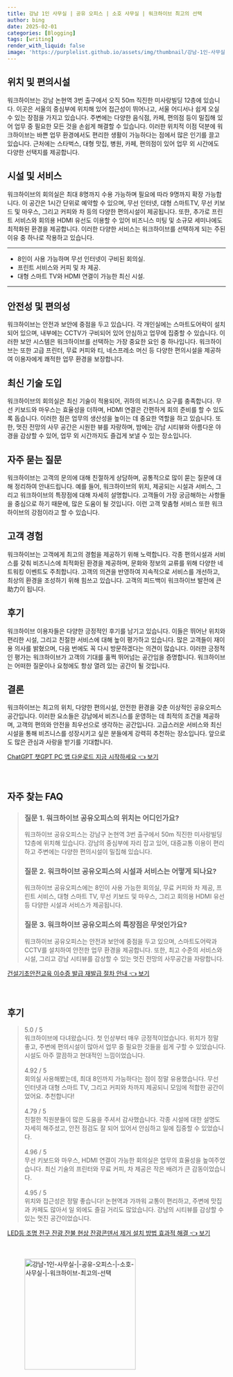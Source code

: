 ```yaml
---
title: 강남 1인 사무실 | 공유 오피스 | 소호 사무실 | 워크하이브 최고의 선택
author: bing
date: 2025-02-01
categories: [Blogging]
tags: [writing]
render_with_liquid: false
image: 'https://purplelist.github.io/assets/img/thumbnail/강남-1인-사무실-|-공유-오피스-|-소호-사무실-|-워크하이브-최고의-선택.webp'
---
```



<h2 id='위치_및_편의시설'>위치 및 편의시설</h2>

<p>워크하이브는 강남 논현역 3번 출구에서 오직 50m 직진한 미사랑빌딩 12층에 있습니다. 이곳은 서울의 중심부에 위치해 있어 접근성이 뛰어나고, 서울 어디서나 쉽게 오실 수 있는 장점을 가지고 있습니다. 주변에는 다양한 음식점, 카페, 편의점 등이 밀집해 있어 업무 중 필요한 모든 것을 손쉽게 해결할 수 있습니다. 이러한 위치적 이점 덕분에 워크하이브는 바쁜 업무 환경에서도 편리한 생활이 가능하다는 점에서 많은 인기를 끌고 있습니다. 근처에는 스타벅스, 대형 맛집, 병원, 카페, 편의점이 있어 업무 외 시간에도 다양한 선택지를 제공합니다.</p>

<h2 id='시설_및_서비스'>시설 및 서비스</h2>

<p>워크하이브의 회의실은 최대 8명까지 수용 가능하며 필요에 따라 9명까지 확장 가능합니다. 이 공간은 1시간 단위로 예약할 수 있으며, 무선 인터넷, 대형 스마트TV, 무선 키보드 및 마우스, 그리고 커피와 차 등의 다양한 편의시설이 제공됩니다. 또한, 추가로 프린트 서비스와 회의용 HDMI 유선도 이용할 수 있어 비즈니스 미팅 및 소규모 세미나에도 최적화된 환경을 제공합니다. 이러한 다양한 서비스는 워크하이브를 선택하게 되는 주된 이유 중 하나로 작용하고 있습니다.</p>

<hr />

<ul>
    <li>8인이 사용 가능하며 무선 인터넷이 구비된 회의실.</li>
    <li>프린트 서비스와 커피 및 차 제공.</li>
    <li>대형 스마트 TV와 HDMI 연결이 가능한 최신 시설.</li>
</ul>

<hr />

<h2 id='안전성_및_편의성'>안전성 및 편의성</h2>

<p>워크하이브는 안전과 보안에 중점을 두고 있습니다. 각 개인실에는 스마트도어락이 설치되어 있으며, 내부에는 CCTV가 구비되어 있어 안심하고 업무에 집중할 수 있습니다. 이러한 보안 시스템은 워크하이브를 선택하는 가장 중요한 요인 중 하나입니다. 워크하이브는 또한 고급 프린터, 무료 커피와 티, 네스프레소 머신 등 다양한 편의시설을 제공하여 이용자에게 쾌적한 업무 환경을 보장합니다.</p>

<h2 id='최신_기술_도입'>최신 기술 도입</h2>

<p>워크하이브의 회의실은 최신 기술이 적용되어, 귀하의 비즈니스 요구를 충족합니다. 무선 키보드와 마우스는 효율성을 더하며, HDMI 연결은 간편하게 회의 준비를 할 수 있도록 돕습니다. 이러한 점은 업무의 생산성을 높이는 데 중요한 역할을 하고 있습니다. 또한, 멋진 전망의 사무 공간은 시원한 뷰를 자랑하며, 밤에는 강남 시티뷰와 아름다운 야경을 감상할 수 있어, 업무 외 시간까지도 즐겁게 보낼 수 있는 장소입니다.</p>

<h2 id='자주_묻는_질문'>자주 묻는 질문</h2>

<p>워크하이브는 고객의 문의에 대해 친절하게 상담하며, 공통적으로 많이 묻는 질문에 대해 정리하여 안내드립니다. 예를 들어, 워크하이브의 위치, 제공되는 시설과 서비스, 그리고 워크하이브의 특장점에 대해 자세히 설명합니다. 고객들이 가장 궁금해하는 사항들을 중심으로 하기 때문에, 많은 도움이 될 것입니다. 이런 고객 맞춤형 서비스 또한 워크하이브의 강점이라고 할 수 있습니다.</p>

<h2 id='고객_경험'>고객 경험</h2>

<p>워크하이브는 고객에게 최고의 경험을 제공하기 위해 노력합니다. 각종 편의시설과 서비스를 갖춰 비즈니스에 최적화된 환경을 제공하며, 문화와 정보의 교류를 위해 다양한 네트워킹 이벤트도 주최합니다. 고객의 의견을 반영하여 지속적으로 서비스를 개선하고, 최상의 환경을 조성하기 위해 힘쓰고 있습니다. 고객의 피드백이 워크하이브 발전에 큰助力이 됩니다.</p>

<h2 id='후기'>후기</h2>

<p>워크하이브 이용자들은 다양한 긍정적인 후기를 남기고 있습니다. 이들은 뛰어난 위치와 편리한 시설, 그리고 친절한 서비스에 대해 높이 평가하고 있습니다. 많은 고객들이 재이용 의사를 밝혔으며, 다음 번에도 꼭 다시 방문하겠다는 의견이 많습니다. 이러한 긍정적인 평가는 워크하이브가 고객의 기대를 훌쩍 뛰어넘는 공간임을 증명합니다. 워크하이브는 어떠한 질문이나 요청에도 항상 열려 있는 공간이 될 것입니다.</p>

<h2 id='결론'>결론</h2>

<p>워크하이브는 최고의 위치, 다양한 편의시설, 안전한 환경을 갖춘 이상적인 공유오피스 공간입니다. 이러한 요소들은 강남에서 비즈니스를 운영하는 데 최적의 조건을 제공하며, 고객의 편의와 안전을 최우선으로 생각하는 공간입니다. 고급스러운 서비스와 최신 시설을 통해 비즈니스를 성장시키고 싶은 분들에게 강력히 추천하는 장소입니다. 앞으로도 많은 관심과 사랑을 받기를 기대합니다.</p>


<p><a class="click-button" title="ChatGPT 챗GPT PC 앱 다운로드 지금 시작하세요" href="https://purplelist.github.io/posts/ChatGPT-%EC%B1%97GPT-PC-%EC%95%B1-%EB%8B%A4%EC%9A%B4%EB%A1%9C%EB%93%9C-%EC%A7%80%EA%B8%88-%EC%8B%9C%EC%9E%91%ED%95%98%EC%84%B8%EC%9A%94/" rel="dofollow">ChatGPT 챗GPT PC 앱 다운로드 지금 시작하세요 👈 보기</a></p><br>
<h2 id='자주_찾는_FAQ'>자주 찾는 FAQ</h2>
<div itemscope="" itemtype="https://schema.org/FAQPage"> 
<blockquote> 
<div itemscope="" itemprop="mainEntity" itemtype="https://schema.org/Question"> 
<h3 itemprop="name">질문 1. 워크하이브 공유오피스의 위치는 어디인가요?</h3> 
<div itemscope="" itemprop="acceptedAnswer" itemtype="https://schema.org/Answer"> 
<span itemprop="text"> 
<p>워크하이브 공유오피스는 강남구 논현역 3번 출구에서 50m 직진한 미사랑빌딩 12층에 위치해 있습니다. 강남의 중심부에 자리 잡고 있어, 대중교통 이용이 편리하고 주변에는 다양한 편의시설이 밀집해 있습니다.</p> 
</span> 
</div> 
</div> 
<div itemscope="" itemprop="mainEntity" itemtype="https://schema.org/Question"> 
<h3 itemprop="name">질문 2. 워크하이브 공유오피스의 시설과 서비스는 어떻게 되나요?</h3> 
<div itemscope="" itemprop="acceptedAnswer" itemtype="https://schema.org/Answer"> 
<span itemprop="text"> 
<p>워크하이브 공유오피스에는 8인이 사용 가능한 회의실, 무료 커피와 차 제공, 프린트 서비스, 대형 스마트 TV, 무선 키보드 및 마우스, 그리고 회의용 HDMI 유선 등 다양한 시설과 서비스가 제공됩니다.</p> 
</span> 
</div> 
</div> 
<div itemscope="" itemprop="mainEntity" itemtype="https://schema.org/Question"> 
<h3 itemprop="name">질문 3. 워크하이브 공유오피스의 특장점은 무엇인가요?</h3> 
<div itemscope="" itemprop="acceptedAnswer" itemtype="https://schema.org/Answer"> 
<span itemprop="text"> 
<p>워크하이브 공유오피스는 안전과 보안에 중점을 두고 있으며, 스마트도어락과 CCTV를 설치하여 안전한 업무 환경을 제공합니다. 또한, 최고 수준의 서비스와 시설, 그리고 강남 시티뷰를 감상할 수 있는 멋진 전망의 사무공간을 자랑합니다.</p> 
</span> 
</div> 
</div> 
</blockquote> 
</div>
<p><a class="click-button" title="건설기초안전교육 이수증 발급 재발급 절차 안내" href="https://purplelist.github.io/posts/%EA%B1%B4%EC%84%A4%EA%B8%B0%EC%B4%88%EC%95%88%EC%A0%84%EA%B5%90%EC%9C%A1-%EC%9D%B4%EC%88%98%EC%A6%9D-%EB%B0%9C%EA%B8%89-%EC%9E%AC%EB%B0%9C%EA%B8%89-%EC%A0%88%EC%B0%A8-%EC%95%88%EB%82%B4/" rel="dofollow">건설기초안전교육 이수증 발급 재발급 절차 안내 👈 보기</a></p><br>
<h2 id='후기'>후기</h2>
<div itemscope itemtype="https://schema.org/Product">
  <blockquote>
  <div itemprop="review" itemscope itemtype="https://schema.org/Review">
      <div itemprop="reviewRating" itemscope itemtype="https://schema.org/Rating"> <span itemprop="ratingValue">5.0</span> / <span itemprop="bestRating">5</span> </div>
      <span itemprop="reviewBody">워크하이브에 다녀왔습니다. 첫 인상부터 매우 긍정적이었습니다. 위치가 정말 좋고, 주변에 편의시설이 많아서 업무 중 필요한 것들을 쉽게 구할 수 있었습니다. 시설도 아주 깔끔하고 현대적인 느낌이었습니다.</span>
  </div>
  <br>
  <div itemprop="review" itemscope itemtype="https://schema.org/Review">
      <div itemprop="reviewRating" itemscope itemtype="https://schema.org/Rating"> <span itemprop="ratingValue">4.92</span> / <span itemprop="bestRating">5</span> </div>
      <span itemprop="reviewBody">회의실 사용해봤는데, 최대 8인까지 가능하다는 점이 정말 유용했습니다. 무선 인터넷과 대형 스마트 TV, 그리고 커피와 차까지 제공되니 모임에 적합한 공간이었어요. 추천합니다!</span>
  </div>
  <br>
  <div itemprop="review" itemscope itemtype="https://schema.org/Review">
      <div itemprop="reviewRating" itemscope itemtype="https://schema.org/Rating"> <span itemprop="ratingValue">4.79</span> / <span itemprop="bestRating">5</span> </div>
      <span itemprop="reviewBody">친절한 직원분들이 많은 도움을 주셔서 감사했습니다. 각종 시설에 대한 설명도 자세히 해주셨고, 안전 점검도 잘 되어 있어서 안심하고 일에 집중할 수 있었습니다.</span>
  </div>
  <br>
  <div itemprop="review" itemscope itemtype="https://schema.org/Review">
      <div itemprop="reviewRating" itemscope itemtype="https://schema.org/Rating"> <span itemprop="ratingValue">4.96</span> / <span itemprop="bestRating">5</span> </div>
      <span itemprop="reviewBody">무선 키보드와 마우스, HDMI 연결이 가능한 회의실은 업무의 효율성을 높여주었습니다. 최신 기술의 프린터와 무료 커피, 차 제공은 작은 배려가 큰 감동이었습니다.</span>
  </div>
  <br>
  <div itemprop="review" itemscope itemtype="https://schema.org/Review">
      <div itemprop="reviewRating" itemscope itemtype="https://schema.org/Rating"> <span itemprop="ratingValue">4.95</span> / <span itemprop="bestRating">5</span> </div>
      <span itemprop="reviewBody">위치와 접근성은 정말 좋습니다! 논현역과 가까워 교통이 편리하고, 주변에 맛집과 카페도 많아서 일 외에도 즐길 거리도 많았습니다. 강남의 시티뷰를 감상할 수 있는 멋진 공간이었습니다.</span>
  </div>
  </blockquote>
</div>
<p><a class="click-button" title="LED등 조명 전구 잔광 잔불 현상 잔광콘덴서 제거 설치 방법 효과적 해결" href="https://purplelist.github.io/posts/LED%EB%93%B1-%EC%A1%B0%EB%AA%85-%EC%A0%84%EA%B5%AC-%EC%9E%94%EA%B4%91-%EC%9E%94%EB%B6%88-%ED%98%84%EC%83%81-%EC%9E%94%EA%B4%91%EC%BD%98%EB%8D%B4%EC%84%9C-%EC%A0%9C%EA%B1%B0-%EC%84%A4%EC%B9%98-%EB%B0%A9%EB%B2%95-%ED%9A%A8%EA%B3%BC%EC%A0%81-%ED%95%B4%EA%B2%B0/" rel="dofollow">LED등 조명 전구 잔광 잔불 현상 잔광콘덴서 제거 설치 방법 효과적 해결 👈 보기</a></p><br>
<figure class="image"><img src="https://purplelist.github.io/assets/img/thumbnail/강남-1인-사무실-|-공유-오피스-|-소호-사무실-|-워크하이브-최고의-선택.webp" alt="강남-1인-사무실-|-공유-오피스-|-소호-사무실-|-워크하이브-최고의-선택" width="256" height="256"></figure>